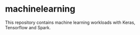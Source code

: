 # machinelearning

This repository contains machine learning workloads with Keras, Tensorflow
and Spark.

